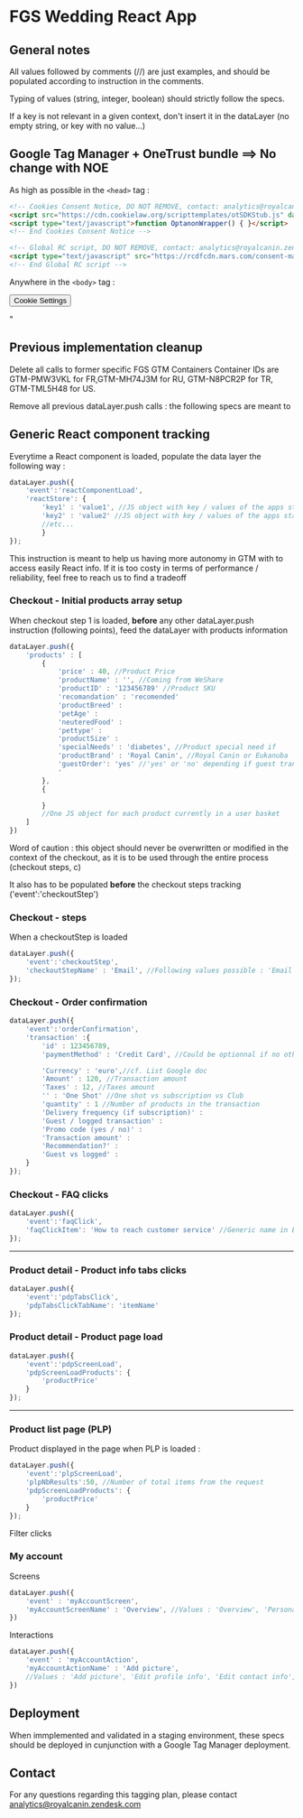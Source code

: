 # FGS Wedding React App

## General notes

All values followed by comments (//) are just examples, and should be populated according to instruction in the comments.

Typing of values (string, integer, boolean) should strictly follow the specs.

If a key is not relevant in a given context, don't insert it in the dataLayer (no empty string, or key with no value...)

## Google Tag Manager + OneTrust bundle ==> No change with NOE

As high as possible in the ```<head>``` tag :

```html
<!-- Cookies Consent Notice, DO NOT REMOVE, contact: analytics@royalcanin.zendesk.com -->
<script src="https://cdn.cookielaw.org/scripttemplates/otSDKStub.js" data-document-language="true" type="text/javascript" charset="UTF-8" data-domain-script="eed53fb1-5baf-4bae-bff4-d2219117c884" ></script>
<script type="text/javascript">function OptanonWrapper() { }</script>
<!-- End Cookies Consent Notice -->

<!-- Global RC script, DO NOT REMOVE, contact: analytics@royalcanin.zendesk.com -->
<script type="text/javascript" src="https://rcdfcdn.mars.com/consent-management/global-script.js" id="global-script"></script>
<!-- End Global RC script -->
```

Anywhere in the ```<body>``` tag :

<!-- OneTrust Cookies Settings button start -->
<button id="ot-sdk-btn" class="ot-sdk-show-settings"> Cookie Settings</button>
<!-- OneTrust Cookies Settings button end -->"

## Previous implementation cleanup

Delete all calls to former specific FGS GTM Containers
Container IDs are GTM-PMW3VKL for FR,GTM-MH74J3M for RU, GTM-N8PCR2P for TR, GTM-TML5H48 for US.

Remove all previous dataLayer.push calls : the following specs are meant to 

## Generic React component tracking

Everytime a React component is loaded, populate the data layer the following way :

```javascript
dataLayer.push({
    'event':'reactComponentLoad',
    'reactStore': {
        'key1' : 'value1', //JS object with key / values of the apps state
        'key2' : 'value2' //JS object with key / values of the apps state
        //etc...
        } 
});
```

This instruction is meant to help us having more autonomy in GTM with to access easily React info. If it is too costy in terms of performance / reliability, feel free to reach us to find a tradeoff

### Checkout - Initial products array setup

When checkout step 1 is loaded, **before** any other dataLayer.push instruction (following points), feed the dataLayer with products information

```javascript
dataLayer.push({
    'products' : [
        {
            'price' : 40, //Product Price
            'productName' : '', //Coming from WeShare
            'productID' : '123456789' //Product SKU
            'recomandation' : 'recomended'
            'productBreed' : 
            'petAge' : 
            'neuteredFood' : 
            'pettype' : 
            'productSize' : 
            'specialNeeds' : 'diabetes', //Product special need if
            'productBrand' : 'Royal Canin', //Royal Canin or Eukanuba
            'guestOrder': 'yes' //'yes' or 'no' depending if guest transaction
            '
        },
        {

        }
        //One JS object for each product currently in a user basket
    ]
})
```

Word of caution : this object should never be overwritten or modified in the context of the checkout, as it is to be used through the entire process (checkout steps, c)

It also has to be populated **before** the checkout steps tracking ('event':'checkoutStep')

### Checkout - steps

When a checkoutStep is loaded

```javascript
dataLayer.push({
    'event':'checkoutStep',
    'checkoutStepName' : 'Email', //Following values possible : 'Email', 'Delivery', 'Payment', 'Confirmation'
});
```

### Checkout - Order confirmation

```javascript
dataLayer.push({
    'event':'orderConfirmation',
    'transaction' :{
        'id' : 123456789,
        'paymentMethod' : 'Credit Card', //Could be optionnal if no other payment method available

        'Currency' : 'euro',//cf. List Google doc
        'Amount' : 120, //Transaction amount
        'Taxes' : 12, //Taxes amount
        '' : 'One Shot' //One shot vs subscription vs Club 
        'quantity' : 1 //Number of products in the transaction
        'Delivery frequency (if subscription)' : 
        'Guest / logged transaction' : 
        'Promo code (yes / no)' : 
        'Transaction amount' : 
        'Recommendation?' : 
        'Guest vs logged' : 
    }
});
```

### Checkout - FAQ clicks

```javascript
dataLayer.push({
    'event':'faqClick',
    'faqClickItem': 'How to reach customer service' //Generic name in English for each item
});
```

---------------

### Product detail - Product info tabs clicks

```javascript
dataLayer.push({
    'event':'pdpTabsClick',
    'pdpTabsClickTabName': 'itemName'
});
```

### Product detail - Product page load

```javascript
dataLayer.push({
    'event':'pdpScreenLoad',
    'pdpScreenLoadProducts': {
        'productPrice'
    } 
});
```

---------------

### Product list page (PLP)

Product displayed in the page when PLP is loaded : 

```javascript
dataLayer.push({
    'event':'plpScreenLoad',
    'plpNbResults':50, //Number of total items from the request
    'pdpScreenLoadProducts': {
        'productPrice'
    } 
});
```

Filter clicks


### My account

Screens

```javascript
dataLayer.push({
    'event' : 'myAccountScreen',
    'myAccountScreenName' : 'Overview', //Values : 'Overview', 'Personal information', 'Pets', 'Orders & Subscriptions', 'Payment & Addresses', 'Security', 'Data & Settings'
})
```

Interactions

```javascript
dataLayer.push({
    'event' : 'myAccountAction',
    'myAccountActionName' : 'Add picture', 
    //Values : 'Add picture', 'Edit profile info', 'Edit contact info', 'Add pet', 'Remove pet', 'Download Invoice', 'Cancel Subscription', 'Add payment Method', 'Delet payment method', 'Add Address', 'Delete Address', 'Change email', 'Change password', 'Delete Account'
})
```

## Deployment

When immplemented and validated in a staging environment, these specs should be deployed in cunjunction with a Google Tag Manager deployment.

## Contact

For any questions regarding this tagging plan, please contact analytics@royalcanin.zendesk.com